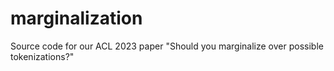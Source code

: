 # marginalization
Source code for our ACL 2023 paper "Should you marginalize over possible tokenizations?"
